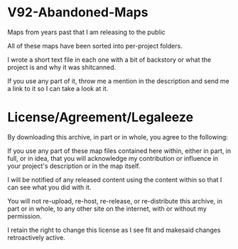 # V92-Abandoned-Maps
Maps from years past that I am releasing to the public

All of these maps have been sorted into per-project folders.

I wrote a short text file in each one with a bit of backstory or what the project is and why it was shitcanned.

If you use any part of it, throw me a mention in the description and send me a link to it so I can take a look at it.

# License/Agreement/Legaleeze

By downloading this archive, in part or in whole, you agree to the following:

If you use any part of these map files contained here within, either in part, in full, or in idea, that you will acknowledge my contribution or influence in your project's description or in the map itself.

I will be notified of any released content using the content within so that I can see what you did with it.

You will not re-upload, re-host, re-release, or re-distribute this archive, in part or in whole, to any other site on the internet, with or without my permission.

I retain the right to change this license as I see fit and makesaid changes retroactively active.
